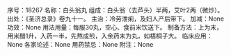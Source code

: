 序号：18267
名称：白头翁丸
组成：白头翁（去芦头）半两，艾叶2两（微炒）。
出处：《圣济总录》卷九十一。
主治：冷劳泄痢，及妇人产后带下。
加减：None
功效：None
用法用量：每服30丸，空心、食前米饮送下。
制备方法：上为末，用米醋1升，入药一半，先熬成煎，入余药末为丸，如梧桐子大。
临床应用：None
各家论述：None
用药禁忌：None
附注：None
